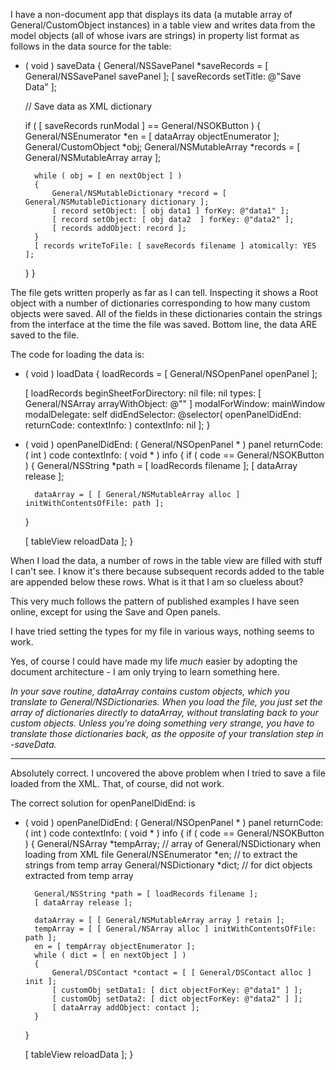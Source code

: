 I have a non-document app that displays its data (a mutable array of General/CustomObject instances) in a table view and
writes data from the model objects  (all of whose ivars are strings) in property list format as follows in the data source for the table:

    
- ( void ) saveData
{
	General/NSSavePanel *saveRecords = [ General/NSSavePanel savePanel ];
	[ saveRecords setTitle: @"Save Data" ];
	
	// Save data as XML dictionary
	
	if ( [ saveRecords runModal ] == General/NSOKButton )
	{
		General/NSEnumerator *en = [ dataArray objectEnumerator ];
		General/CustomObject *obj;
		General/NSMutableArray *records = [ General/NSMutableArray array ];
		
		while ( obj = [ en nextObject ] )
		{
			General/NSMutableDictionary *record = [ General/NSMutableDictionary dictionary ];
			[ record setObject: [ obj data1 ] forKey: @"data1" ];
			[ record setObject: [ obj data2  ] forKey: @"data2" ];
			[ records addObject: record ];
		}
		[ records writeToFile: [ saveRecords filename ] atomically: YES ];
	}
}


The file gets written properly as far as I can tell. Inspecting it shows a Root object with  a number of dictionaries
corresponding to how many custom objects were saved. All of the fields in these dictionaries contain the strings
from the interface at the time the file was saved. Bottom line, the data ARE saved to the file.

The code for loading the data is:

    
- ( void ) loadData
{
	loadRecords = [ General/NSOpenPanel openPanel ];
	
	[ loadRecords beginSheetForDirectory: nil file: nil types: [ General/NSArray arrayWithObject: @"" ]
		modalForWindow: mainWindow modalDelegate: self
		didEndSelector: @selector( openPanelDidEnd: returnCode: contextInfo: ) contextInfo: nil ];
}

- ( void ) openPanelDidEnd: ( General/NSOpenPanel * ) panel returnCode: ( int ) code contextInfo: ( void * ) info 
{
	if ( code == General/NSOKButton )
	{
		General/NSString *path = [ loadRecords filename ];
		[ dataArray release ];
		
		dataArray = [ [ General/NSMutableArray alloc ] initWithContentsOfFile: path ];
	}
		
	[ tableView reloadData ];
}


When I load the data, a number of rows in the table view are filled with stuff I can't see. I know it's there because
subsequent records added to the table are appended below these rows. What is it that I am so clueless about?

This very much follows the pattern of published examples I have seen online, except for using the Save and Open panels.

I have tried setting the     types for my file in various ways, nothing seems to work.

Yes, of course I could have made my life *much* easier by adopting the document architecture - I am only trying to learn something here.

*In your save routine,     dataArray contains custom objects, which you translate to General/NSDictionaries. When you load the file, you just set the array of dictionaries directly to     dataArray, without translating back to your custom objects. Unless you're doing something very strange, you have to translate those dictionaries back, as the opposite of your translation step in     -saveData.*

----

Absolutely correct. I uncovered the above problem when I tried to save a file loaded from the XML. That, of course, did not work.

The correct solution for openPanelDidEnd: is

    
- ( void ) openPanelDidEnd: ( General/NSOpenPanel * ) panel returnCode: ( int ) code contextInfo: ( void * ) info 
{
	if ( code == General/NSOKButton )
	{
		General/NSArray *tempArray;			// array of General/NSDictionary when loading from XML file
		General/NSEnumerator *en;			// to extract the strings from temp array
		General/NSDictionary *dict;			// for dict objects extracted from temp array
		
		General/NSString *path = [ loadRecords filename ];
		[ dataArray release ];
		
		dataArray = [ [ General/NSMutableArray array ] retain ];
		tempArray = [ [ General/NSArray alloc ] initWithContentsOfFile: path ];
		en = [ tempArray objectEnumerator ];
		while ( dict = [ en nextObject ] )
		{
			General/DSContact *contact = [ [ General/DSContact alloc ] init ];
			[ customObj setData1: [ dict objectForKey: @"data1" ] ];
			[ customObj setData2: [ dict objectForKey: @"data2" ] ];
			[ dataArray addObject: contact ];
		}
	}
		
	[ tableView reloadData ];
}
